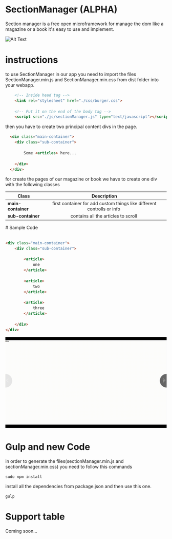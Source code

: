 # SectionManager (ALPHA)

Section manager is a free open microframework for manage the dom like a magazine or a book it's easy to use and implement.

![Alt Text](sample.gif)




# instructions

to use SectionManager in our app you need to import the files SectionManager.min.js and SectionManager.min.css from dist folder into your webapp.

```html
    <!-- Inside head tag -->
    <link rel="stylesheet" href="./css/burger.css">

    <!-- Put it on the end of the body tag -->
    <script src="./js/sectionManager.js" type="text/javascript"></script>

```

then you have to create two principal content divs in the page.

```html
  <div class="main-container">
    <div class="sub-container">
        
        Some <articles> here...
    
    </div>
  </div>
```

for create the pages of our magazine or book we have to create one div with the following classes

| Class        | Description           |
| ------------- |:-------------:| 
| <strong>main-container</strong> | first container for add custom things like different controlls or info | 
| <strong>sub-container</strong> | contains all the articles to scroll |

# Sample Code

```html

<div class="main-container">
    <div class="sub-container">
        
        <article>
            one
        </article>
    
        <article>
            two
        </article>

        <article>
            three
        </article>

    </div>
</div>
```

![Alt Text](sample2.gif)


# Gulp and new Code

in order to generate the files(sectionManager.min.js and sectionManager.min.css) you need to follow this commands 

``` 
sudo npm install
```

install all the dependencies from package.json and then use this one.

```
gulp
```

# Support table

Coming soon...